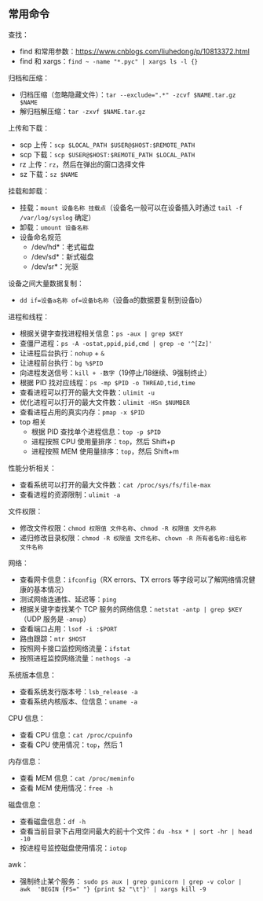## 常用命令

查找：

- find 和常用参数：https://www.cnblogs.com/liuhedong/p/10813372.html
- find 和 xargs：`find ~ -name "*.pyc" | xargs ls -l {}`

归档和压缩：

- 归档压缩（忽略隐藏文件）：`tar --exclude=".*" -zcvf $NAME.tar.gz $NAME`
- 解归档解压缩：`tar -zxvf $NAME.tar.gz`

上传和下载：

- scp 上传：`scp $LOCAL_PATH $USER@$HOST:$REMOTE_PATH`
- scp 下载：`scp $USER@$HOST:$REMOTE_PATH $LOCAL_PATH`
- rz 上传：`rz`，然后在弹出的窗口选择文件
- sz 下载：`sz $NAME`

挂载和卸载：

- 挂载：`mount 设备名称 挂载点`（设备名一般可以在设备插入时通过 `tail -f /var/log/syslog` 确定）
- 卸载：`umount 设备名称`
- 设备命名规范
    - /dev/hd*：老式磁盘
    - /dev/sd*：新式磁盘
    - /dev/sr*：光驱

设备之间大量数据复制：

- `dd if=设备a名称 of=设备b名称`（设备a的数据要复制到设备b）

进程和线程：

- 根据关键字查找进程相关信息：`ps -aux | grep $KEY`
- 查僵尸进程：`ps -A -ostat,ppid,pid,cmd | grep -e '^[Zz]'`
- 让进程后台执行：`nohup` + `&`
- 让进程前台执行：`bg %$PID`
- 向进程发送信号：`kill + -数字`（19停止/18继续、9强制终止）
- 根据 PID 找对应线程：`ps -mp $PID -o THREAD,tid,time`
- 查看进程可以打开的最大文件数：`ulimit -u`
- 优化进程可以打开的最大文件数：`ulimit -HSn $NUMBER`
- 查看进程占用的真实内存：`pmap -x $PID`
- top 相关
    - 根据 PID 查找单个进程信息：`top -p $PID`
    - 进程按照 CPU 使用量排序：`top`，然后 Shift+p
    - 进程按照 MEM 使用量排序：`top`，然后 Shift+m

性能分析相关：

- 查看系统可以打开的最大文件数：`cat /proc/sys/fs/file-max`
- 查看进程的资源限制：`ulimit -a`

文件权限：

- 修改文件权限：`chmod 权限值 文件名称`、`chmod -R 权限值 文件名称`
- 递归修改目录权限：`chmod -R 权限值 文件名称`、`chown -R 所有者名称:组名称 文件名称`

网络：

- 查看网卡信息：`ifconfig`（RX errors、TX errors 等字段可以了解网络情况健康的基本情况）
- 测试网络连通性、延迟等：`ping`
- 根据关键字查找某个 TCP 服务的网络信息：`netstat -antp | grep $KEY`（UDP 服务是 `-anup`）
- 查看端口占用：`lsof -i :$PORT`
- 路由跟踪：`mtr $HOST`
- 按照网卡接口监控网络流量：`ifstat`
- 按照进程监控网络流量：`nethogs -a`

系统版本信息：

- 查看系统发行版本号：`lsb_release -a`
- 查看系统内核版本、位信息：`uname -a`

CPU 信息：

- 查看 CPU 信息：`cat /proc/cpuinfo`
- 查看 CPU 使用情况：`top`，然后 1

内存信息：

- 查看 MEM 信息：`cat /proc/meminfo`
- 查看 MEM 使用情况：`free -h`

磁盘信息：

- 查看磁盘信息：`df -h`
- 查看当前目录下占用空间最大的前十个文件：`du -hsx * | sort -hr | head -10`
- 按进程号监控磁盘使用情况：`iotop`

awk：

- 强制终止某个服务：
  `sudo ps aux | grep gunicorn | grep -v color | awk  'BEGIN {FS=" "} {print $2 "\t"}' | xargs kill -9`
